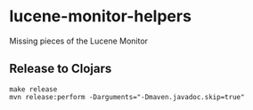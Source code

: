 # lucene-monitor-helpers
Missing pieces of the Lucene Monitor

## Release to Clojars

```
make release
mvn release:perform -Darguments="-Dmaven.javadoc.skip=true"
```
